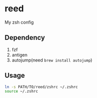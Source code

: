 # reed


My zsh config

## Dependency

1. fzf
2. antigen
3. autojump(need `brew install autojump`)

## Usage

```bash
ln -s PATH/TO/reed/zshrc ~/.zshrc
source ~/.zshrc
```

